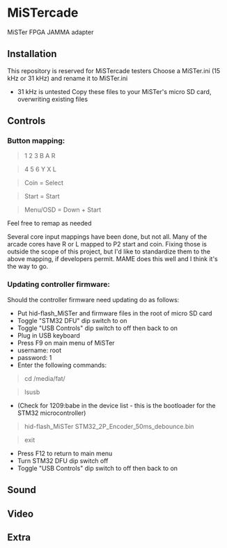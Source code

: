 # MiSTercade
 MiSTer FPGA JAMMA adapter

## Installation
This repository is reserved for MiSTercade testers
Choose a MiSTer.ini (15 kHz or 31 kHz) and rename it to MiSTer.ini
- 31 kHz is untested
Copy these files to your MiSTer's micro SD card, overwriting existing files

## Controls
### Button mapping:
> 1 2 3    B A R

> 4 5 6    Y X L

> Coin = Select

> Start = Start

> Menu/OSD = Down + Start

Feel free to remap as needed

Several core input mappings have been done, but not all. Many of the arcade cores have R or L mapped to P2 start and coin. Fixing those is outside the scope of this project, but I'd like to standardize them to the above mapping, if developers permit. MAME does this well and I think it's the way to go.

### Updating controller firmware:
Should the controller firmware need updating do as follows:
* Put hid-flash_MiSTer and firmware files in the root of micro SD card
* Toggle "STM32 DFU" dip switch to on
* Toggle "USB Controls" dip switch to off then back to on
* Plug in USB keyboard
* Press F9 on main menu of MiSTer
* username: root
* password: 1
* Enter the following commands:
> cd /media/fat/

> lsusb
* (Check for 1209:babe in the device list - this is the bootloader for the STM32 microcontroller)
> hid-flash_MiSTer STM32_2P_Encoder_50ms_debounce.bin

> exit
* Press F12 to return to main menu
* Turn STM32 DFU dip switch off
* Toggle "USB Controls" dip switch to off then back to on

## Sound

## Video

## Extra
